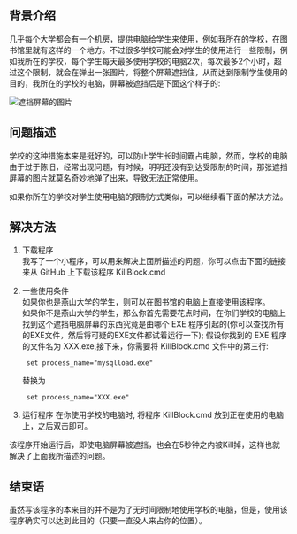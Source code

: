 ## 背景介绍    
几乎每个大学都会有一个机房，提供电脑给学生来使用，例如我所在的学校，在图书馆里就有这样的一个地方。不过很多学校可能会对学生的使用进行一些限制，例如我所在的学校，每个学生每天最多使用学校的电脑2次，每次最多2个小时，超过这个限制，就会在弹出一张图片，将整个屏幕遮挡住，从而达到限制学生使用的目的，我所在的学校的电脑，屏幕被遮挡后是下面这个样子的:     

![遮挡屏幕的图片][1]        

## 问题描述

学校的这种措施本来是挺好的，可以防止学生长时间霸占电脑，然而，学校的电脑由于过于陈旧，经常出现问题，有时候，明明还没有到达受限制的时间，那张遮挡屏幕的图片就莫名奇妙地弹了出来，导致无法正常使用。        

如果你所在的学校对学生使用电脑的限制方式类似，可以继续看下面的解决方法。     

## 解决方法     

1. 下载程序    
	我写了一个小程序，可以用来解决上面所描述的问题，你可以点击下面的链接来从 GitHub 上下载该程序 KillBlock.cmd           
2. 一些使用条件    
	如果你也是燕山大学的学生，则可以在图书馆的电脑上直接使用该程序。      
	如果你不是燕山大学的学生，那么你首先需要花点时间，在你们学校的电脑上找到这个遮挡电脑屏幕的东西究竟是由哪个 EXE 程序引起的(你可以查找所有的EXE文件，然后将可疑的EXE文件都试着运行一下); 假设你找到的 EXE 程序的文件名为 XXX.exe,接下来，你需要将 KillBlock.cmd 文件中的第三行:         

		set process_name="mysqlload.exe"

	替换为          

		set process_name="XXX.exe"

3. 运行程序
	在你使用学校的电脑时, 将程序 KillBlock.cmd 放到正在使用的电脑上，之后双击即可。     

该程序开始运行后，即使电脑屏幕被遮挡，也会在5秒钟之内被Kill掉，这样也就解决了上面我所描述的问题。     

## 结束语     

虽然写该程序的本来目的并不是为了无时间限制地使用学校的电脑，但是，使用该程序确实可以达到此目的（只要一直没人来占你的位置）。    

[1]: https://c3.staticflickr.com/6/5517/30965077666_3ca637a7a6_z.jpg     
